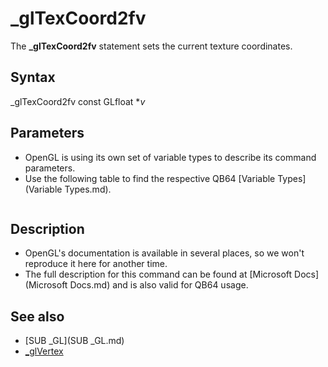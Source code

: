 # _glTexCoord2fv

The **_glTexCoord2fv** statement sets the current texture coordinates.

  

## Syntax

_glTexCoord2fv const GLfloat **v*
  

## Parameters

* OpenGL is using its own set of variable types to describe its command parameters.
* Use the following table to find the respective QB64 [Variable Types](Variable Types.md).

```    Table 2: Relations between the OpenGL variable types vs. C/C++ and QB64.  ┌──────────────┬────────────────┬──────────────────────────────────────────┐  │    **OpenGL**    │     **C/C++**      │     **QB64**                                 │  ├──────────────┼────────────────┼──────────────────────────────────────────┤  │ GLenum       │ unsigned int   │ [_UNSIGNED](_UNSIGNED.md) [LONG](LONG.md)                           │  ├──────────────┼────────────────┼──────────────────────────────────────────┤  │ GLboolean    │ unsigned char  │ [_UNSIGNED](_UNSIGNED.md) [_BYTE](_BYTE.md)                          │  ├──────────────┼────────────────┼──────────────────────────────────────────┤  │ GLbitfield   │ unsigned int   │ [_UNSIGNED](_UNSIGNED.md) [LONG](LONG.md)                           │  ├──────────────┼────────────────┼──────────────────────────────────────────┤  │ GLbyte       │ signed char    │ [_BYTE](_BYTE.md)                                    │  ├──────────────┼────────────────┼──────────────────────────────────────────┤  │ GLshort      │ short          │ [INTEGER](INTEGER.md)                                  │  ├──────────────┼────────────────┼──────────────────────────────────────────┤  │ GLint        │ int            │ [LONG](LONG.md)                                     │  ├──────────────┼────────────────┼──────────────────────────────────────────┤  │ GLsizei      │ int            │ [LONG](LONG.md)                                     │  ├──────────────┼────────────────┼──────────────────────────────────────────┤  │ GLubyte      │ unsigned char  │ [_UNSIGNED](_UNSIGNED.md) [_BYTE](_BYTE.md)                          │  ├──────────────┼────────────────┼──────────────────────────────────────────┤  │ GLushort     │ unsigned short │ [_UNSIGNED](_UNSIGNED.md) [INTEGER](INTEGER.md)                        │  ├──────────────┼────────────────┼──────────────────────────────────────────┤  │ GLuint       │ unsigned int   │ [_UNSIGNED](_UNSIGNED.md) [LONG](LONG.md)                           │  ├──────────────┼────────────────┼──────────────────────────────────────────┤  │ GLfloat      │ float          │ [SINGLE](SINGLE.md)                                   │  ├──────────────┼────────────────┼──────────────────────────────────────────┤  │ GLclampf     │ float          │ [SINGLE](SINGLE.md)                                   │  ├──────────────┼────────────────┼──────────────────────────────────────────┤  │ GLdouble     │ double         │ [DOUBLE](DOUBLE.md)                                   │  ├──────────────┼────────────────┼──────────────────────────────────────────┤  │ GLclampd     │ double         │ [DOUBLE](DOUBLE.md)                                   │  ├──────────────┼────────────────┼──────────────────────────────────────────┤  │ GLvoid   **(1)** │ void           │ [_OFFSET](_OFFSET.md)(any fixed lenght string or [_BYTE](_BYTE.md) │  │              │                │         array element)                   │  └──────────────┴────────────────┴──────────────────────────────────────────┘  **Note:** If a parameter has an asterisk (*) in front, then it's a pointer to        the designated OpenGL variable type, rather than a value of that type.        Those must be passed using the [_OFFSET](_OFFSET.md)(...) notation.   **E.g.**  GLuint *anyParam is actually the offset of a [_UNSIGNED](_UNSIGNED.md) [LONG](LONG.md) (~&)        variable or array, which must be passed as [_OFFSET](_OFFSET.md)(anyVar~&) or        [_OFFSET](_OFFSET.md)(anyArr~&()) respectively.    **(1)**  This type is regularly only used for pointers (with asterisk (*)) to        any byte sized memory data, hence [_BYTE](_BYTE.md) or fixed length strings.  
```

  

## Description

* OpenGL's documentation is available in several places, so we won't reproduce it here for another time.
* The full description for this command can be found at [Microsoft Docs](Microsoft Docs.md) and is also valid for QB64 usage.

  

## See also

* [SUB _GL](SUB _GL.md)
* [_glVertex](_glVertex.md)

  
